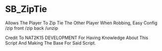 # SB_ZipTie
Allows The Player To Zip Tie The Other Player When Robbing, Easy Config /zip front /zip back /unzip

Credit To NAT2K15 DEVELOPMENT For Having Knowledge About This Script And Making The Base For Said Script.
